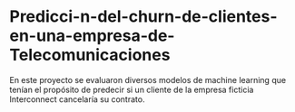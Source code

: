# Predicci-n-del-churn-de-clientes-en-una-empresa-de-Telecomunicaciones
En este proyecto se evaluaron diversos modelos de machine learning que tenían el propósito de predecir si un cliente de la empresa ficticia Interconnect cancelaría su contrato.
